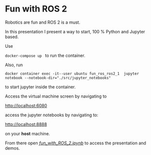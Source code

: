 # Fun with ROS 2

Robotics are fun and ROS 2 is a must.

In this presentation I present a way to start, 100 % Python and Jupyter based.

Use 

`docker-compose up ` to run the container.

Also, run 

`docker container exec -it--user ubuntu fun_ros_ros2_1  jupyter notebook --notebook-dir="./src/jupyter_notebooks"`

to start jupyter inside the container.

Access the virtual machine screen by navigating to 

[http://localhost:6080](http://localhost:6080)

access the jupyter notebooks by navigating to:

[http://localhost:8888](http://localhost:8888) 

on your **host** machine. 

From there open [*fun_with_ROS_2.ipynb*](http://localhost:8888/fun_with_ROS_2.ipynb) to access the presentation and demos.

